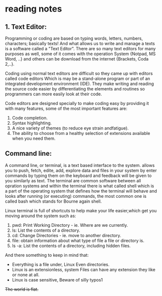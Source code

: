 # reading notes

## 1. Text Editor:
   Programming or coding are based on typing words, letters, numbers, characters; basically texts!
And what allows us to write and manage a texts is a software called a  "Text Editor". 
There are so many text editors for many purposes as well, some of it comes with the operation
System {Notpad, MS Word, ..} and others can be download from the internet {Brackets, Coda 2,..}.

Coding using normal text editors are difficult so they came up with editors called code editors 
Which is may be a stand-alone program or part of an integrated development environment (IDE). 
They make writing and reading the source code easier by differentiating the elements and routines
so programmers can more easily look at their code.

Code editors are designed specially to make coding easy by providing it with many features,
some of the most important features are:
1. Code completion.
2. Syntax highlighting.
3. A nice variety of themes (to reduce eye strain andfatigue).
4. The ability to choose from a healthy selection of extensions available when you need them.


## Command line:

   A command line, or terminal, is a text based interface to the system. allows you to push, fetch, edite, add, 
explore data and files in your system by enter commands by typing them on the keyboard and feedback will be given 
to you similarly as text. The terminal are common software between all opration systems and within the terminal 
there is what called shell which is a part of the operating system that defines how the terminal will behave and 
looks after running (or executing) commands, the most common one is called bash which stands for Bourne again shell.

Linux terminal is full of shortcuts to help make your life easier,which get you moving around the system
such as:

1. pwd: Print Working Directory - ie. Where are we currently.
2. ls: List the contents of a directory.
3. cd: Change Directories - ie. move to another directory.
4. file: obtain information about what type of file a file or directory is.
5. ls -a: List the contents of a directory, including hidden files.

And there something to keep in mind that:

* Everything is a file under, Linux Even directories.
* Linux is an extensionless, system Files can have any extension they like or none at all.
* Linux is case sensitive, Beware of silly typos1

~~The world is flat.~~ 
